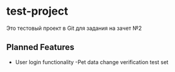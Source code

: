 # test-project
Это тестовый проект в Git для задания на зачет №2
## Planned Features
- User login functionality
-Pet data change verification test set
